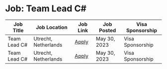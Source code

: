 # Job: Team Lead C#

| Job Title | Job Location | Job Link | Job Posted | Visa Sponsorship |
| --- | --- | --- | --- | --- |
| Team Lead C# | Utrecht, Netherlands | [Apply](https://www.careersatcoolblue.com/vacancies/technical-team-lead-c/) | May 30, 2023 | Visa Sponsorship |
| Team Lead C# | Utrecht, Netherlands | [Apply](https://www.careersatcoolblue.com/vacancies/technical-team-lead-c/) | May 30, 2023 | Visa Sponsorship |
